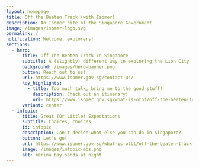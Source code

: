 ```yaml
---
layout: homepage
title: Off the Beaten Track (with Isomer)
description: An Isomer site of the Singapore Government
image: /images/isomer-logo.svg
permalink: /
notification: Welcome, explorers!
sections:
  - hero:
      title: Off The Beaten Track In Singapore
      subtitle: A (slightly) different way to exploring the Lion City
      background: /images/hero-banner.png
      button: Reach out to us!
      url: https://www.isomer.gov.sg/contact-us/
      key_highlights:
        - title: Too much talk, bring me to the good stuff!
          description: Check out an itinerary!
          url: https://www.isomer.gov.sg/what-is-otbt/off-the-beaten-track-itineraries/
      variant: center
  - infopic:
      title: Great (Or Little) Expectations
      subtitle: Choices, choices
      id: infopic
      description: Can't decide what else you can do in Singapore?
      button: Let's go!
      url: https://www.isomer.gov.sg/what-is-otbt/off-the-beaten-track-itineraries/
      image: /images/infopic-mbs.png
      alt: marina bay sands at night
---
```

